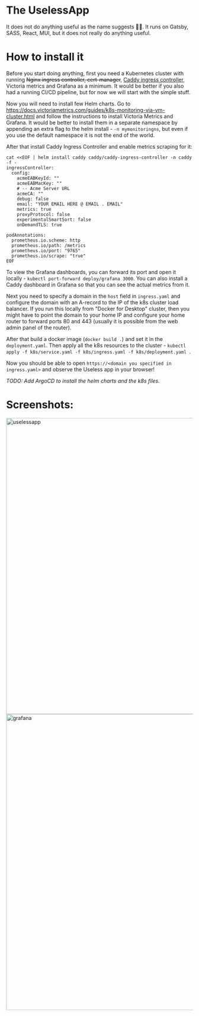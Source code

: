 # The UselessApp

It does not do anything useful as the name suggests 🤷‍♂️. It runs on Gatsby, SASS, React, MUI, but it does not really do anything useful.

# How to install it

Before you start doing anything, first you need a Kubernetes cluster with running ~~Nginx ingress controller, cert-manager~~, [Caddy ingress controller](https://github.com/caddyserver/ingress), Victoria metrics and Grafana as a minimum. It would be better if you also had a running CI/CD pipeline, but for now we will start with the simple stuff.

Now you will need to install few Helm charts. Go to https://docs.victoriametrics.com/guides/k8s-monitoring-via-vm-cluster.html and follow the instructions to install Victoria Metrics and Grafana. It would be better to install them in a separate namespace by appending an extra flag to the helm install - `-n mymonitoringns`, but even if you use the default namespace it is not the end of the world.

After that install Caddy Ingress Controller and enable metrics scraping for it:

```
cat <<EOF | helm install caddy caddy/caddy-ingress-controller -n caddy -f -
ingressController:
  config:
    acmeEABKeyId: ""
    acmeEABMacKey: ""
    # -- Acme Server URL
    acmeCA: ""
    debug: false
    email: "YOUR EMAIL HERE @ EMAIL . EMAIL"
    metrics: true
    proxyProtocol: false
    experimentalSmartSort: false
    onDemandTLS: true

podAnnotations:
  prometheus.io.scheme: http
  prometheus.io/path: /metrics
  prometheus.io/port: "9765"
  prometheus.io/scrape: "true"
EOF
```

To view the Grafana dashboards, you can forward its port and open it locally - `kubectl port-forward deploy/grafana 3000`. You can also install a Caddy dashboard in Grafana so that you can see the actual metrics from it.

Next you need to specify a domain in the `host` field in `ingress.yaml` and configure the domain with an A-record to the IP of the k8s cluster load balancer. If you run this locally from "Docker for Desktop" cluster, then you might have to point the domain to your home IP and configure your home router to forward ports 80 and 443 (usually it is possible from the web admin panel of the router).

After that build a docker image (`docker build .`) and set it in the `deployment.yaml`. Then apply all the k8s resources to the cluster - `kubectl apply -f k8s/service.yaml -f k8s/ingress.yaml -f k8s/deployment.yaml `.

Now you should be able to open `https://<domain you specified in ingress.yaml>` and observe the Useless app in your browser!

_TODO: Add ArgoCD to install the helm charts and the k8s files._

# Screenshots:

<img width="800" alt="uselessapp" src="https://user-images.githubusercontent.com/130336/222905359-553c3368-d6c5-4b9a-8a68-dd42516c62c1.png">

<img width="800" alt="grafana" src="https://user-images.githubusercontent.com/130336/222905246-34f27d52-2c11-4fcd-94a2-bb1f984daf13.png">
​
